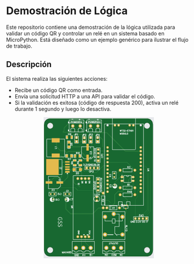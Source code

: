 # Demostración de Lógica

Este repositorio contiene una demostración de la lógica utilizada para validar un código QR y controlar un relé en un sistema basado en MicroPython. Está diseñado como un ejemplo genérico para ilustrar el flujo de trabajo.

## Descripción
El sistema realiza las siguientes acciones:
- Recibe un código QR como entrada.
- Envía una solicitud HTTP a una API para validar el código.
- Si la validación es exitosa (código de respuesta 200), activa un relé durante 1 segundo y luego lo desactiva.

<p style="text-align: center;">
    <img src="1-channel-top.PNG" alt="Diagrama del canal único" width="300"/>
</p>
